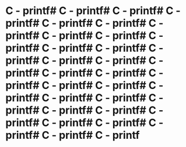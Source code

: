 # C - printf# C - printf# C - printf# C - printf# C - printf# C - printf# C - printf# C - printf# C - printf# C - printf# C - printf# C - printf# C - printf# C - printf# C - printf# C - printf# C - printf# C - printf# C - printf# C - printf# C - printf# C - printf# C - printf# C - printf# C - printf# C - printf# C - printf# C - printf# C - printf# C - printf# C - printf# C - printf# C - printf
